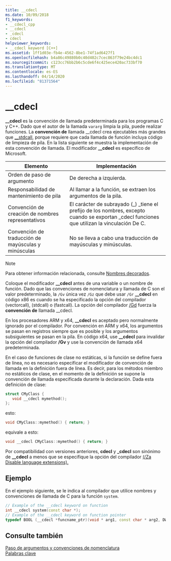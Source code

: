 ```yaml
---
title: __cdecl
ms.date: 10/09/2018
f1_keywords:
- __cdecl_cpp
- __cdecl
- _cdecl
- cdecl
helpviewer_keywords:
- __cdecl keyword [C++]
ms.assetid: 1ff1d03e-fb4e-4562-8be1-74f1ad6427f1
ms.openlocfilehash: b4a86c49880b0c40d402c7cec863f79e24bc4dc1
ms.sourcegitcommit: c123cc76bb2b6c5cde6f4c425ece420ac733bf70
ms.translationtype: MT
ms.contentlocale: es-ES
ms.lasthandoff: 04/14/2020
ms.locfileid: "81371564"
---
```

# <a name="__cdecl"></a>__cdecl

**__cdecl** es la convención de llamada predeterminada para los programas C y C++. Dado que el autor de la llamada `vararg` limpia la pila, puede realizar funciones. La **convención de** llamada __cdecl crea ejecutables más grandes que [__stdcall](../cpp/stdcall.md), porque requiere que cada llamada de función incluya código de limpieza de pila. En la lista siguiente se muestra la implementación de esta convención de llamada. El modificador **__cdecl** es específico de Microsoft.

|Elemento|Implementación|
|-------------|--------------------|
|Orden de paso de argumento|De derecha a izquierda.|
|Responsabilidad de mantenimiento de pila|Al llamar a la función, se extraen los argumentos de la pila.|
|Convención de creación de nombres representativos|El carácter de subrayado (_) \_tiene el prefijo de los nombres, excepto cuando se exportan _cdecl funciones que utilizan la vinculación De C.|
|Convención de traducción de mayúsculas y minúsculas|No se lleva a cabo una traducción de mayúsculas y minúsculas.|

> [!NOTE]
> Para obtener información relacionada, consulte [Nombres decorados](../build/reference/decorated-names.md).

Coloque el modificador **__cdecl** antes de una variable o un nombre de función. Dado que las convenciones de nomenclatura y llamada de C son el valor predeterminado, la `/Gv` única vez `/Gz` que debe usar `/Gr` **__cdecl** en código x86 es cuando se ha especificado la opción del compilador (vectorcall), (stdcall) o (fastcall). La opción del compilador [/Gd](../build/reference/gd-gr-gv-gz-calling-convention.md) fuerza la **convención de** llamada __cdecl.

En los procesadores ARM y x64, **__cdecl** es aceptado pero normalmente ignorado por el compilador. Por convención en ARM y x64, los argumentos se pasan en registros siempre que es posible y los argumentos subsiguientes se pasan en la pila. En código x64, use **__cdecl** para invalidar la opción del compilador **/Gv** y use la convención de llamada x64 predeterminada.

En el caso de funciones de clase no estáticas, si la función se define fuera de línea, no es necesario especificar el modificador de convención de llamada en la definición fuera de línea. Es decir, para los métodos miembro no estáticos de clase, en el momento de la definición se supone la convención de llamada especificada durante la declaración. Dada esta definición de clase:

```cpp
struct CMyClass {
   void __cdecl mymethod();
};
```

esto:

```cpp
void CMyClass::mymethod() { return; }
```

equivale a esto:

```cpp
void __cdecl CMyClass::mymethod() { return; }
```

Por compatibilidad con versiones anteriores, **cdecl** y **_cdecl** son sinónimo de **__cdecl** a menos que se especifique la opción del compilador [ \(/Za Disable language extensions).](../build/reference/za-ze-disable-language-extensions.md)

## <a name="example"></a>Ejemplo

En el ejemplo siguiente, se le indica al compilador que utilice nombres y convenciones de llamada de C para la función `system`.

```cpp
// Example of the __cdecl keyword on function
int __cdecl system(const char *);
// Example of the __cdecl keyword on function pointer
typedef BOOL (__cdecl *funcname_ptr)(void * arg1, const char * arg2, DWORD flags, ...);
```

## <a name="see-also"></a>Consulte también

[Paso de argumentos y convenciones de nomenclatura](../cpp/argument-passing-and-naming-conventions.md)<br/>
[Palabras clave](../cpp/keywords-cpp.md)

